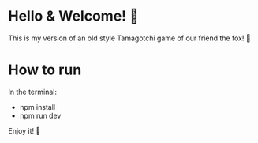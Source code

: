 # Hello & Welcome! 👋

This is my version of an old style Tamagotchi game of our friend the fox! 🦊

# How to run

In the terminal:

- npm install
- npm run dev

Enjoy it! 🤗
